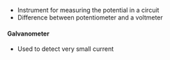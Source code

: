- Instrument for measuring the potential in a circuit
- Difference between potentiometer and a voltmeter 

#### Galvanometer
- Used to detect very small current